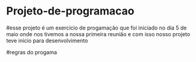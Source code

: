 # Projeto-de-programacao

#esse projeto é um exercicio de progamação que foi iniciado no dia 5 de maio onde nos tivemos a nossa primeira reunião 
e com isso nosso projeto teve inicio para desenvolvimento

#regras do progama








